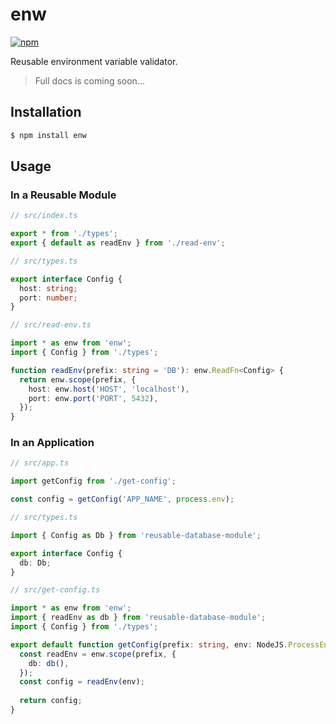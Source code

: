 # enw

[![npm](https://img.shields.io/npm/v/enw.svg?style=flat-square)](https://www.npmjs.com/package/enw)

Reusable environment variable validator.

> Full docs is coming soon...

## Installation

```bash
$ npm install enw
```

## Usage

### In a Reusable Module

```typescript
// src/index.ts

export * from './types';
export { default as readEnv } from './read-env';
```

```typescript
// src/types.ts

export interface Config {
  host: string;
  port: number;
}
```

```typescript
// src/read-env.ts

import * as enw from 'enw';
import { Config } from './types';

function readEnv(prefix: string = 'DB'): enw.ReadFn<Config> {
  return enw.scope(prefix, {
    host: enw.host('HOST', 'localhost'),
    port: enw.port('PORT', 5432),
  });
}
```

### In an Application

```typescript
// src/app.ts

import getConfig from './get-config';

const config = getConfig('APP_NAME', process.env);
```

```typescript
// src/types.ts

import { Config as Db } from 'reusable-database-module';

export interface Config {
  db: Db;
}
```

```typescript
// src/get-config.ts

import * as enw from 'enw';
import { readEnv as db } from 'reusable-database-module';
import { Config } from './types';

export default function getConfig(prefix: string, env: NodeJS.ProcessEnv): Config {
  const readEnv = enw.scope(prefix, {
    db: db(),
  });
  const config = readEnv(env);
  
  return config;
}
```
